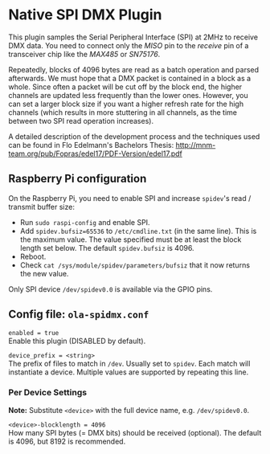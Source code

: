 Native SPI DMX Plugin
=====================

This plugin samples the Serial Peripheral Interface (SPI) at 2MHz to
receive DMX data. You need to connect only the *MISO* pin to the *receive*
pin of a transceiver chip like the *MAX485* or *SN75176*.

Repeatedly, blocks of 4096 bytes are read as a batch operation and parsed
afterwards. We must hope that a DMX packet is contained in a block as a
whole. Since often a packet will be cut off by the block end, the higher
channels are updated less frequently than the lower ones. However, you can
set a larger block size if you want a higher refresh rate for the high
channels (which results in more stuttering in all channels, as the time
between two SPI read operation increases).

A detailed description of the development process and the techniques used
can be found in Flo Edelmann's Bachelors Thesis:
http://mnm-team.org/pub/Fopras/edel17/PDF-Version/edel17.pdf


## Raspberry Pi configuration

On the Raspberry Pi, you need to enable SPI and increase `spidev`'s
read / transmit buffer size:

* Run `sudo raspi-config` and enable SPI.
* Add `spidev.bufsiz=65536` to `/etc/cmdline.txt` (in the same line). This
  is the maximum value. The value specified must be at least the block
  length set below. The default `spidev.bufsiz` is 4096.
* Reboot.
* Check `cat /sys/module/spidev/parameters/bufsiz` that it now returns the
  new value.

Only SPI device `/dev/spidev0.0` is available via the GPIO pins.


## Config file: `ola-spidmx.conf`

`enabled = true`  
Enable this plugin (DISABLED by default).

`device_prefix = <string>`  
The prefix of files to match in `/dev`. Usually set to `spidev`. Each match
will instantiate a device. Multiple values are supported by repeating this
line.

### Per Device Settings

**Note:** Substitute `<device>` with the full device name, e.g.
`/dev/spidev0.0`.

`<device>-blocklength = 4096`  
How many SPI bytes (= DMX bits) should be received (optional). The default
is 4096, but 8192 is recommended.
